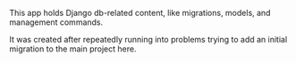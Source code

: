 This app holds Django db-related content, like migrations, models, and management commands.

It was created after repeatedly running into problems trying to add an initial migration to the main project here.
